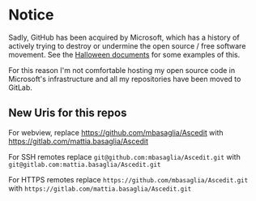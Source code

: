 Notice
======

Sadly, GitHub has been acquired by Microsoft, which has a history of
actively trying to destroy or undermine the open source / free software
movement.
See the [Halloween documents](http://catb.org/~esr/halloween/) for some
examples of this.

For this reason I'm not comfortable hosting my open source code in Microsoft's
infrastructure and all my repositories have been moved to GitLab.

New Uris for this repos
-----------------------

For webview, replace
https://github.com/mbasaglia/Ascedit with
https://gitlab.com/mattia.basaglia/Ascedit

For SSH remotes replace
`git@github.com:mbasaglia/Ascedit.git` with
`git@gitlab.com:mattia.basaglia/Ascedit.git`

For HTTPS remotes replace
`https://github.com/mbasaglia/Ascedit.git` with
`https://gitlab.com/mattia.basaglia/Ascedit.git`

